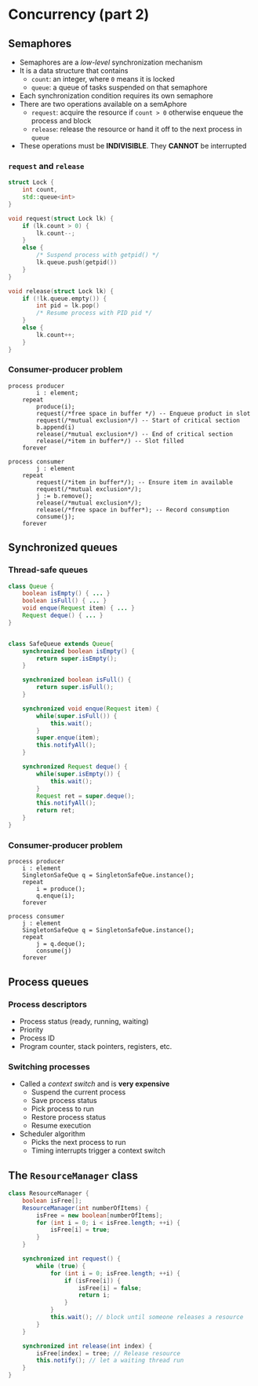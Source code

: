 # Concurrency (part 2)

## Semaphores

- Semaphores are a *low-level* synchronization mechanism
- It is a data structure that contains
    - `count`: an integer, where `0` means it is locked
    - `queue`: a queue of tasks suspended on that semaphore
- Each synchronization condition requires its own semaphore
- There are two operations available on a semAphore
    - `request`: acquire the resource if `count > 0` otherwise enqueue the process and block
    - `release`: release the resource or hand it off to the next process in `queue`
- These operations must be **INDIVISIBLE**. They **CANNOT** be interrupted

### `request` and `release`

```C++
struct Lock {
    int count,
    std::queue<int>
}

void request(struct Lock lk) {
    if (lk.count > 0) {
        lk.count--;
    }
    else {
        /* Suspend process with getpid() */
        lk.queue.push(getpid())
    }
}

void release(struct Lock lk) {
    if (!lk.queue.empty()) {
        int pid = lk.pop()
        /* Resume process with PID pid */
    }
    else {
        lk.count++;
    }
}
```

### Consumer-producer problem

```
process producer
        i : element;
    repeat
        produce(i);
        request(/*free space in buffer */) -- Enqueue product in slot
        request(/*mutual exclusion*/) -- Start of critical section
        b.append(i)
        release(/*mutual exclusion*/) -- End of critical section
        release(/*item in buffer*/) -- Slot filled
    forever
```

```
process consumer
        j : element
    repeat
        request(/*item in buffer*/); -- Ensure item in available
        request(/*mutual exclusion*/);
        j := b.remove();
        release(/*mutual exclusion*/);
        release(/*free space in buffer*); -- Record consumption
        consume(j);
    forever
```

## Synchronized queues

### Thread-safe queues

```Java
class Queue {
    boolean isEmpty() { ... }
    boolean isFull() { ... }
    void enque(Request item) { ... }
    Request deque() { ... }
}


class SafeQueue extends Queue{
    synchronized boolean isEmpty() {
        return super.isEmpty();
    }

    synchronized boolean isFull() {
        return super.isFull();
    }

    synchronized void enque(Request item) {
        while(super.isFull()) {
            this.wait();
        }
        super.enque(item);
        this.notifyAll();
    }

    synchronized Request deque() {
        while(super.isEmpty()) {
            this.wait();
        }
        Request ret = super.deque();
        this.notifyAll();
        return ret;
    }
}
```

### Consumer-producer problem

```
process producer
    i : element
    SingletonSafeQue q = SingletonSafeQue.instance();
    repeat
        i = produce();
        q.enque(i);
    forever
```

```
process consumer
    j : element
    SingletonSafeQue q = SingletonSafeQue.instance();
    repeat
        j = q.deque();
        consume(j)
    forever
```

## Process queues

### Process descriptors

- Process status (ready, running, waiting)
- Priority
- Process ID
- Program counter, stack pointers, registers, etc.

### Switching processes

- Called a *context switch* and is **very expensive**
    - Suspend the current process
    - Save process status
    - Pick process to run
    - Restore process status
    - Resume execution
- Scheduler algorithm
    - Picks the next process to run
    - Timing interrupts trigger a context switch

## The `ResourceManager` class

```Java
class ResourceManager {
    boolean isFree[];
    ResourceManager(int numberOfItems) {
        isFree = new boolean[numberOfItems];
        for (int i = 0; i < isFree.length; ++i) {
            isFree[i] = true;
        }
    }

    synchronized int request() {
        while (true) {
            for (int i = 0; isFree.length; ++i) {
                if (isFree[i]) {
                    isFree[i] = false;
                    return i;
                }
            }
            this.wait(); // block until someone releases a resource
        }
    }

    synchronized int release(int index) {
        isFree[index] = tree; // Release resource
        this.notify(); // let a waiting thread run
    }
}
```